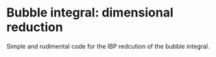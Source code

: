 # Bubble integral: dimensional reduction
Simple and rudimental code for the IBP redcution of the bubble integral.
